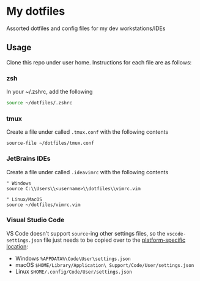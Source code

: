 # My dotfiles
Assorted dotfiles and config files for my dev workstations/IDEs

## Usage

Clone this repo under user home. Instructions for each file are as follows:

### zsh
In your ~/.zshrc, add the following

```zsh
source ~/dotfiles/.zshrc
```

### tmux
Create a file under <user home> called  `.tmux.conf` with the following contents

```tmux
source-file ~/dotfiles/tmux.conf
```

### JetBrains IDEs
Create a file under <user home> called `.ideavimrc` with the following contents

```vim
" Windows
source C:\\Users\\<username>\\dotfiles\\vimrc.vim

" Linux/MacOS
source ~/dotfiles/vimrc.vim
```

### Visual Studio Code
VS Code doesn't support `source`-ing other settings files, so the `vscode-settings.json` file just needs to be copied over to the [platform-specific location](https://code.visualstudio.com/docs/getstarted/settings#_settings-file-locations):

* Windows `%APPDATA%\Code\User\settings.json`
* macOS `$HOME/Library/Application\ Support/Code/User/settings.json`
* Linux `$HOME/.config/Code/User/settings.json`
